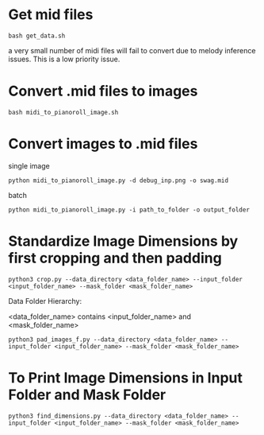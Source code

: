 # Get mid files
```
bash get_data.sh
```
a very small number of midi files will fail to convert due to melody inference issues. This is a low priority issue.

# Convert .mid files to images
```
bash midi_to_pianoroll_image.sh
```

# Convert images to .mid files
single image
```
python midi_to_pianoroll_image.py -d debug_inp.png -o swag.mid
```

batch
```
python midi_to_pianoroll_image.py -i path_to_folder -o output_folder
```

# Standardize Image Dimensions by first cropping and then padding

```
python3 crop.py --data_directory <data_folder_name> --input_folder <input_folder_name> --mask_folder <mask_folder_name>
```

Data Folder Hierarchy:

<data_folder_name>  contains  <input_folder_name>  and  <mask_folder_name> 

```
python3 pad_images_f.py --data_directory <data_folder_name> --input_folder <input_folder_name> --mask_folder <mask_folder_name>
```

# To Print Image Dimensions in Input Folder and Mask Folder
```
python3 find_dimensions.py --data_directory <data_folder_name> --input_folder <input_folder_name> --mask_folder <mask_folder_name>
```
```
